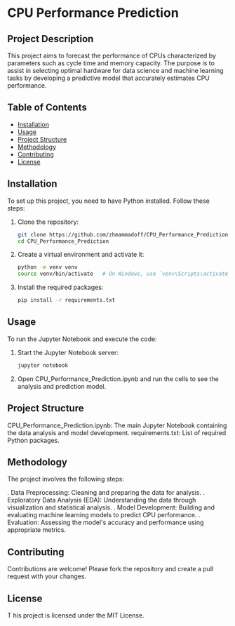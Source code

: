 # CPU Performance Prediction

## Project Description
This project aims to forecast the performance of CPUs characterized by parameters such as cycle time and memory capacity. The purpose is to assist in selecting optimal hardware for data science and machine learning tasks by developing a predictive model that accurately estimates CPU performance.

## Table of Contents
- [Installation](#installation)
- [Usage](#usage)
- [Project Structure](#project-structure)
- [Methodology](#methodology)
- [Contributing](#contributing)
- [License](#license)

## Installation
To set up this project, you need to have Python installed. Follow these steps:

1. Clone the repository:
   ```bash
   git clone https://github.com/zhmammadoff/CPU_Performance_Prediction.git
   cd CPU_Performance_Prediction
2. Create a virtual environment and activate it:
   ```bash
   python -m venv venv
   source venv/bin/activate   # On Windows, use `venv\Scripts\activate`
3. Install the required packages:
   ```bash
   pip install -r requirements.txt


## Usage
   To run the Jupyter Notebook and execute the code:
   
   1. Start the Jupyter Notebook server:
      ```bash
      jupyter notebook
   2. Open CPU_Performance_Prediction.ipynb and run the cells to see the analysis and prediction model.

## Project Structure
   CPU_Performance_Prediction.ipynb: The main Jupyter Notebook containing the data analysis and model development.
   requirements.txt: List of required Python packages.
   
## Methodology
   The project involves the following steps:

   . Data Preprocessing: Cleaning and preparing the data for analysis.
   . Exploratory Data Analysis (EDA): Understanding the data through visualization and statistical analysis.
   . Model Development: Building and evaluating machine learning models to predict CPU performance.
   . Evaluation: Assessing the model's accuracy and performance using appropriate metrics.
   
## Contributing
   Contributions are welcome! Please fork the repository and create a pull request with your changes.

## License
T   his project is licensed under the MIT License.



